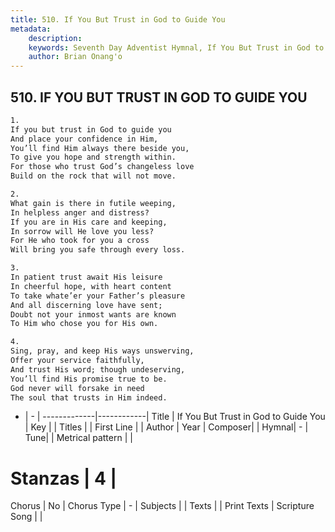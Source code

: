 ```yaml
---
title: 510. If You But Trust in God to Guide You
metadata:
    description: 
    keywords: Seventh Day Adventist Hymnal, If You But Trust in God to Guide You, , 
    author: Brian Onang'o
---
```



## 510. IF YOU BUT TRUST IN GOD TO GUIDE YOU

```txt
1.
If you but trust in God to guide you
And place your confidence in Him,
You’ll find Him always there beside you,
To give you hope and strength within.
For those who trust God’s changeless love
Build on the rock that will not move.

2.
What gain is there in futile weeping,
In helpless anger and distress?
If you are in His care and keeping,
In sorrow will He love you less?
For He who took for you a cross
Will bring you safe through every loss.

3.
In patient trust await His leisure
In cheerful hope, with heart content
To take whate’er your Father’s pleasure
And all discerning love have sent;
Doubt not your inmost wants are known
To Him who chose you for His own.

4.
Sing, pray, and keep His ways unswerving,
Offer your service faithfully,
And trust His word; though undeserving,
You’ll find His promise true to be.
God never will forsake in need
The soul that trusts in Him indeed.
```

- |   -  |
-------------|------------|
Title | If You But Trust in God to Guide You |
Key |  |
Titles |  |
First Line |  |
Author | 
Year | 
Composer|  |
Hymnal|  - |
Tune|  |
Metrical pattern | |
# Stanzas | 4 |
Chorus | No |
Chorus Type | - |
Subjects |  |
Texts |  |
Print Texts | 
Scripture Song |  |
  
